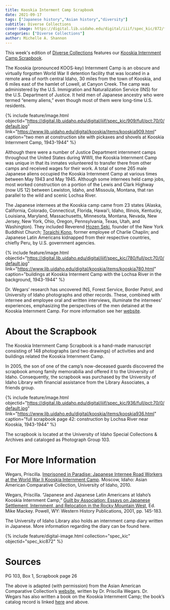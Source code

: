 ```yaml
---
title: Kooskia Interment Camp Scrapbook
date: 2021-09-17
tags: ["Japanese history","Asian history","diversity"]
subtitle: Diverse Collections
cover-image: https://digital.lib.uidaho.edu/digital/iiif/spec_kic/872/full/pct:70/0/default.jpg
categories: ["Diverse Collections"]
author: Michelle A. Shannon
---
```


This week's edition of [Diverse Collections](https://harvester.lib.uidaho.edu/series/diversecollections.html) features our [Kooskia Internment Camp Scrapbook](https://www.lib.uidaho.edu/digital/Kooskia/). 

The Kooskia (pronounced KOOS-key) Internment Camp is an obscure and virtually forgotten World War II detention facility that was located in a remote area of north central Idaho, 30 miles from the town of Kooskia, and 6 miles east of the hamlet of Lowell, at Canyon Creek. The camp was administered by the U.S. Immigration and Naturalization Service (INS) for the U.S. Department of Justice. It held men of Japanese ancestry who were termed “enemy aliens,” even though most of them were long-time U.S. residents.

{% include feature/image.html objectid="https://digital.lib.uidaho.edu/digital/iiif/spec_kic/909/full/pct:70/0/default.jpg" link="https://www.lib.uidaho.edu/digital/kooskia/items/kooskia909.html" caption="two men at construction site with pickaxes and shovels at Kooskia Internment Camp, 1943-1944" %}

Although there were a number of Justice Department internment camps throughout the United States during WWII, the Kooskia Internment Camp was unique in that its inmates volunteered to transfer there from other camps and received wages for their work. A total of some 265 male Japanese aliens occupied the Kooskia Internment Camp at various times between May 1943 and May 1945. Although some internees held camp jobs, most worked construction on a portion of the Lewis and Clark Highway (now US 12) between Lewiston, Idaho, and Missoula, Montana, that ran parallel to the wild and scenic Lochsa River.

The Japanese internees at the Kooskia camp came from 23 states (Alaska, California, Colorado, Connecticut, Florida, Hawai’i, Idaho, Illinois, Kentucky, Louisiana, Maryland, Massachusetts, Minnesota, Montana, Nevada, New Jersey, New York, Ohio, Oregon, Pennsylvania, Texas, Utah, and Washington). They included Reverend [Hozen Seki](http://www.nytimes.com/1991/07/25/obituaries/rev-hozen-seki-is-dead-at-87-leader-of-buddhists-in-new-york.html), founder of the New York Buddhist Church; [Toraichi Kono](http://www.konofilm.com/), former employee of Charlie Chaplin; and Japanese Latin Americans kidnapped from their respective countries, chiefly Peru, by U.S. government agencies.

{% include feature/image.html objectid="https://digital.lib.uidaho.edu/digital/iiif/spec_kic/780/full/pct:70/0/default.jpg" link="https://www.lib.uidaho.edu/digital/kooskia/items/kooskia780.html" caption="buildings at Kooskia Interment Camp with the Lochsa River in the background, 1943-1944" %}

Dr. Wegars’ research has uncovered INS, Forest Service, Border Patrol, and University of Idaho photographs and other records. These, combined with internee and employee oral and written interviews, illuminate the internees’ experiences, emphasizing the perspectives of the men detained at the Kooskia Internment Camp. For more information see her [website](http://www.uiweb.uidaho.edu/LS/AACC/KOOSKIA.HTM%22).

# About the Scrapbook

The Kooskia Internment Camp Scrapbook is a hand-made manuscript consisting of 148 photographs (and two drawings) of activities and and buildings related the Kooskia Internment Camp.

In 2005, the son of one of the camp’s now-deceased guards discovered the scrapbook among family memorabilia and offered it to the University of Idaho. Consequently, the scrapbook was purchased by the University of Idaho Library with financial assistance from the Library Associates, a friends group.

{% include feature/image.html objectid="https://digital.lib.uidaho.edu/digital/iiif/spec_kic/936/full/pct:70/0/default.jpg" link="https://www.lib.uidaho.edu/digital/kooskia/items/kooskia936.html" caption="full scrapbook page 42: construction by Lochsa River near Kooskia, 1943-1944" %}


The scrapbook is located at the University of Idaho Special Collections & Archives and cataloged as Photograph Group 103.

# For More Information

Wegars, Priscilla. [Imprisoned in Paradise: Japanese Internee Road Workers at the World War Ii Kooskia Internment Camp](http://uidaho.worldcat.org/oclc/639164294). Moscow, Idaho: Asian American Comparative Collection, University of Idaho, 2010.

Wegars, Priscilla. “Japanese and Japanese Latin Americans at Idaho’s Kooskia Internment Camp,” [Guilt by Association: Essays on Japanese Settlement, Internment, and Relocation in the Rocky Mountain West](http://uidaho.worldcat.org/oclc/47143890), Ed. Mike Mackey. Powell, WY: Western History Publications, 2001, pp. 145-183.

The University of Idaho Library also holds an internment camp diary written in Japanese. More information regarding the diary can be found here.

{% include feature/digital-image.html collection="spec_kic" objectid="spec_kic872" %}

# Sources

PG 103, Box 1, Scrapbook page 26

The above is adapted (with permission) from the Asian American Comparative Collection’s [website](http://www.uiweb.uidaho.edu/LS/AACC/KOOSKIA.HTM), written by Dr. Priscilla Wegars. Dr. Wegars has also written a book on the Kooskia Internment Camp; the book’s catalog record is linked [here](http://uidaho.worldcat.org/oclc/639164294) and above.